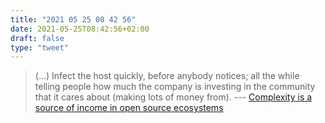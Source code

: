 ```yaml
---
title: "2021 05 25 08 42 56"
date: 2021-05-25T08:42:56+02:00
draft: false
type: "tweet"
---
```

> (...) Infect the host quickly, before anybody notices; all the while telling people how much the company is investing in the community that it cares about (making lots of money from). --- [Complexity is a source of income in open source ecosystems](https://shape-of-code.coding-guidelines.com/2019/07/08/complexity-is-a-source-of-income-in-open-source-ecosystems/)
